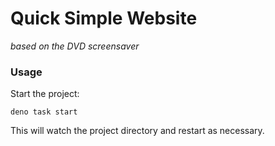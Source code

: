 # Quick Simple Website

_based on the DVD screensaver_

### Usage

Start the project:

```
deno task start
```

This will watch the project directory and restart as necessary.
